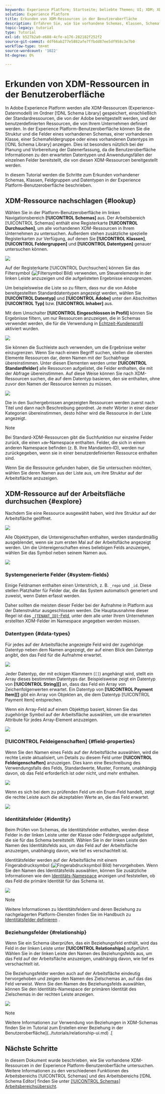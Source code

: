 ```yaml
---
keywords: Experience Platform; Startseite; beliebte Themen; UI; XDM; XDM; XDM-System; Experience-Datenmodell; Experience-Datenmodell; Experience-Datenmodell; Datenmodell; Datenmodell; erkunden; Klasse; Feldergruppe; Datentyp; Schema
solution: Experience Platform
title: Erkunden von XDM-Ressourcen in der Benutzeroberfläche
description: Erfahren Sie, wie Sie vorhandene Schemas, Klassen, Schemafeldgruppen und Datentypen in der Experience Platform-Benutzeroberfläche untersuchen.
topic-legacy: tutorial
type: Tutorial
exl-id: b527b2a0-e688-4cfe-a176-282182f252f2
source-git-commit: ddf66ab277e5882afe7ffbdd87ee5df958c3e7b0
workflow-type: tm+mt
source-wordcount: '1022'
ht-degree: 0%

---
```


# Erkunden von XDM-Ressourcen in der Benutzeroberfläche

In Adobe Experience Platform werden alle XDM-Ressourcen (Experience-Datenmodell) im Ordner [!DNL Schema Library] gespeichert, einschließlich der Standardressourcen, die von der Adobe bereitgestellt werden, und der benutzerdefinierten Ressourcen, die von Ihrem Unternehmen definiert werden. In der Experience Platform-Benutzeroberfläche können Sie die Struktur und die Felder eines vorhandenen Schemas, einer vorhandenen Klasse, einer Schemafeldergruppe oder eines vorhandenen Datentyps im [!DNL Schema Library] anzeigen. Dies ist besonders nützlich bei der Planung und Vorbereitung der Datenerfassung, da die Benutzeroberfläche Informationen zu den erwarteten Datentypen und Anwendungsfällen der einzelnen Felder bereitstellt, die von diesen XDM-Ressourcen bereitgestellt werden.

In diesem Tutorial werden die Schritte zum Erkunden vorhandener Schemas, Klassen, Feldgruppen und Datentypen in der Experience Platform-Benutzeroberfläche beschrieben.

## XDM-Ressource nachschlagen {#lookup}

Wählen Sie in der Platform-Benutzeroberfläche im linken Navigationsbereich **[!UICONTROL Schemas]** aus. Der Arbeitsbereich [!UICONTROL Schemas] enthält eine Registerkarte **[!UICONTROL Durchsuchen]**, um alle vorhandenen XDM-Ressourcen in Ihrem Unternehmen zu untersuchen. Außerdem stehen zusätzliche spezielle Registerkarten zur Verfügung, auf denen Sie **[!UICONTROL Klassen]**, **[!UICONTROL Feldergruppen]** und **[!UICONTROL Datentypen]** genauer untersuchen können.

![](../images/ui/explore/tabs.png)

Auf der Registerkarte [!UICONTROL Durchsuchen] können Sie das Filtersymbol (![Filtersymbol Bild](../images/ui/explore/icon.png)) verwenden, um Steuerelemente in der linken Leiste anzuzeigen und die aufgelisteten Ergebnisse einzugrenzen.

Um beispielsweise die Liste so zu filtern, dass nur die von Adobe bereitgestellten Standarddatentypen angezeigt werden, wählen Sie **[!UICONTROL Datentyp]** und **[!UICONTROL Adobe]** unter den Abschnitten **[!UICONTROL Typ]** bzw. **[!UICONTROL Inhaber]** aus.

Mit dem Umschalter **[!UICONTROL Eingeschlossen in Profil]** können Sie Ergebnisse filtern, um nur Ressourcen anzuzeigen, die in Schemas verwendet werden, die für die Verwendung in [Echtzeit-Kundenprofil](../../profile/home.md) aktiviert wurden.

![](../images/ui/explore/filter.png)

Sie können die Suchleiste auch verwenden, um die Ergebnisse weiter einzugrenzen. Wenn Sie nach einem Begriff suchen, stellen die obersten Elemente Ressourcen dar, deren Namen mit der Suchabfrage übereinstimmen. Unter diesen Elementen werden unter **[!UICONTROL Standardfelder]** alle Ressourcen aufgelistet, die Felder enthalten, die mit der Abfrage übereinstimmen. Auf diese Weise können Sie nach XDM-Ressourcen suchen, die auf dem Datentyp basieren, den sie enthalten, ohne zuvor den Namen der Ressource kennen zu müssen.

![](../images/ui/explore/search.png)

Die in den Suchergebnissen angezeigten Ressourcen werden zuerst nach Titel und dann nach Beschreibung geordnet. Je mehr Wörter in einer dieser Kategorien übereinstimmen, desto höher wird die Ressource in der Liste angezeigt.

>[!NOTE]
>
>Bei Standard-XDM-Ressourcen gibt die Suchfunktion nur einzelne Felder zurück, die einen `xdm`-Namespace enthalten. Felder, die sich in einem anderen Namespace befinden (z. B. Ihre Mandanten-ID), werden nur zurückgegeben, wenn sie in einer benutzerdefinierten Ressource enthalten sind.

Wenn Sie die Ressource gefunden haben, die Sie untersuchen möchten, wählen Sie deren Namen aus der Liste aus, um ihre Struktur auf der Arbeitsfläche anzuzeigen.

## XDM-Ressource auf der Arbeitsfläche durchsuchen {#explore}

Nachdem Sie eine Ressource ausgewählt haben, wird ihre Struktur auf der Arbeitsfläche geöffnet.

![](../images/ui/explore/canvas.png)

Alle Objekttypen, die Untereigenschaften enthalten, werden standardmäßig ausgeblendet, wenn sie zum ersten Mal auf der Arbeitsfläche angezeigt werden. Um die Untereigenschaften eines beliebigen Felds anzuzeigen, wählen Sie das Symbol neben seinem Namen aus.

![](../images/ui/explore/field-expand.png)

### Systemgenerierte Felder {#system-fields}

Einige Feldnamen enthalten einen Unterstrich, z. B. `_repo` und `_id`. Diese stellen Platzhalter für Felder dar, die das System automatisch generiert und zuweist, wenn Daten erfasst werden.

Daher sollten die meisten dieser Felder bei der Aufnahme in Platform aus der Datenstruktur ausgeschlossen werden. Die Hauptausnahme dieser Regel ist das [`_{TENANT_ID}`-Feld](../api/getting-started.md#know-your-tenant_id), unter dem alle unter Ihrem Unternehmen erstellten XDM-Felder im Namespace angegeben werden müssen.

### Datentypen {#data-types}

Für jedes auf der Arbeitsfläche angezeigte Feld wird der zugehörige Datentyp neben dem Namen angezeigt, der auf einen Blick den Datentyp angibt, den das Feld für die Aufnahme erwartet.

![](../images/ui/explore/data-types.png)

Jeder Datentyp, der mit eckigen Klammern (`[]`) angehängt wird, stellt ein Array dieses bestimmten Datentyps dar. Beispielsweise zeigt ein Datentyp von **[!UICONTROL String]\[]** an, dass das Feld ein Array von Zeichenfolgenwerten erwartet. Ein Datentyp von **[!UICONTROL Payment Item]\[]** gibt ein Array von Objekten an, die dem Datentyp [!UICONTROL Payment Item] entsprechen.

Wenn ein Array-Feld auf einem Objekttyp basiert, können Sie das zugehörige Symbol auf der Arbeitsfläche auswählen, um die erwarteten Attribute für jedes Array-Element anzuzeigen.

![](../images/ui/explore/array-type.png)

### [!UICONTROL Feldeigenschaften] {#field-properties}

Wenn Sie den Namen eines Felds auf der Arbeitsfläche auswählen, wird die rechte Leiste aktualisiert, um Details zu diesem Feld unter **[!UICONTROL Feldeigenschaften]** anzuzeigen. Dies kann eine Beschreibung des Verwendungsfalls des Felds, Standardwerte, Muster, Formate, unabhängig davon, ob das Feld erforderlich ist oder nicht, und mehr enthalten.

![](../images/ui/explore/field-properties.png)

Wenn es sich bei dem zu prüfenden Feld um ein Enum-Feld handelt, zeigt die rechte Leiste auch die akzeptablen Werte an, die das Feld erwartet.

![](../images/ui/explore/enum-field.png)

### Identitätsfelder {#identity}

Beim Prüfen von Schemas, die Identitätsfelder enthalten, werden diese Felder in der linken Leiste unter der Klasse oder Feldergruppe aufgelistet, die sie für das Schema bereitstellt. Wählen Sie in der linken Leiste den Namen des Identitätsfelds aus, um das Feld auf der Arbeitsfläche anzuzeigen, unabhängig davon, wie tief es verschachtelt ist.

Identitätsfelder werden auf der Arbeitsfläche mit einem Fingerabdrucksymbol (![Fingerabdrucksymbol Bild](../images/ui/explore/identity-symbol.png)) hervorgehoben. Wenn Sie den Namen des Identitätsfelds auswählen, können Sie zusätzliche Informationen wie den [Identitäts-Namespace](../../identity-service/namespaces.md) anzeigen und feststellen, ob das Feld die primäre Identität für das Schema ist.

![](../images/ui/explore/identity-field.png)

>[!NOTE]
>
>Weitere Informationen zu Identitätsfeldern und deren Beziehung zu nachgelagerten Platform-Diensten finden Sie im Handbuch zu [Identitätsfelder definieren](./fields/identity.md) .

### Beziehungsfelder {#relationship}

Wenn Sie ein Schema überprüfen, das ein Beziehungsfeld enthält, wird das Feld in der linken Leiste unter **[!UICONTROL Relationships]** aufgeführt. Wählen Sie in der linken Leiste den Namen des Beziehungsfelds aus, um das Feld auf der Arbeitsfläche anzuzeigen, unabhängig davon, wie tief es verschachtelt ist.

Die Beziehungsfelder werden auch auf der Arbeitsfläche eindeutig hervorgehoben und zeigen den Namen des Zielschemas an, auf das das Feld verweist. Wenn Sie den Namen des Beziehungsfelds auswählen, können Sie den Identitäts-Namespace der primären Identität des Zielschemas in der rechten Leiste anzeigen.

![](../images/ui/explore/relationship-field.png)

>[!NOTE]
>
>Weitere Informationen zur Verwendung von Beziehungen in XDM-Schemas finden Sie im Tutorial zum Erstellen einer Beziehung in der Benutzeroberfläche](../tutorials/relationship-ui.md) .[

## Nächste Schritte

In diesem Dokument wurde beschrieben, wie Sie vorhandene XDM-Ressourcen in der Experience Platform-Benutzeroberfläche untersuchen. Weitere Informationen zu den verschiedenen Funktionen des Arbeitsbereichs [!UICONTROL Schemas] und des Arbeitsbereichs [!DNL Schema Editor] finden Sie unter [[!UICONTROL Schemas] Arbeitsbereichsübersicht](./overview.md).
